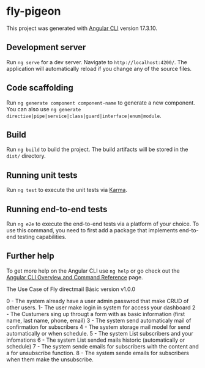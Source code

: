 # fly-pigeon

This project was generated with [Angular CLI](https://github.com/angular/angular-cli) version 17.3.10.

## Development server

Run `ng serve` for a dev server. Navigate to `http://localhost:4200/`. The application will automatically reload if you change any of the source files.

## Code scaffolding

Run `ng generate component component-name` to generate a new component. You can also use `ng generate directive|pipe|service|class|guard|interface|enum|module`.

## Build

Run `ng build` to build the project. The build artifacts will be stored in the `dist/` directory.

## Running unit tests

Run `ng test` to execute the unit tests via [Karma](https://karma-runner.github.io).

## Running end-to-end tests

Run `ng e2e` to execute the end-to-end tests via a platform of your choice. To use this command, you need to first add a package that implements end-to-end testing capabilities.

## Further help

To get more help on the Angular CLI use `ng help` or go check out the [Angular CLI Overview and Command Reference](https://angular.io/cli) page.

The Use Case of Fly directmail
Básic version v1.0.0

0 - The system already have a user admin passwrod that make CRUD of other users.
1- The user make login in system for access your dashboard
2 - The Custumers sing up througt a form with as basic information
(first name, last name, phone, email)
3 - The system send automaticaly mail of confirmation for subscribers
4 - The system storage mail model for send automatically or when schedule.
5 - The system List subscribers and your infomations
6 - The system List sended mails historic (automatically or schedule)
7 - The system sende emails for subscribers with the content and a for unsubscribe function.
8 - The system sende emails for subscribers when them make the unsubscribe.
